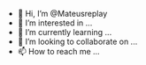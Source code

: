 - 👋 Hi, I’m @Mateusreplay
- 👀 I’m interested in ...
- 🌱 I’m currently learning ...
- 💞️ I’m looking to collaborate on ...
- 📫 How to reach me ...

<!---
Mateusreplay/Mateusreplay is a ✨ special ✨ repository because its `README.md` (this file) appears on your GitHub profile.
You can click the Preview link to take a look at your changes.
--->
